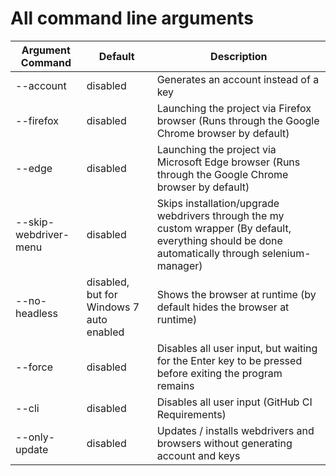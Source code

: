# All command line arguments

| Argument Command      | Default  |                                          Description                                                    |
| --------------------- | -------- | ------------------------------------------------------------------------------------------------------  |
| --account             | disabled | Generates an account instead of a key                                                                   |
| --firefox             | disabled | Launching the project via Firefox browser (Runs through the Google Chrome browser by default)           |
| --edge                | disabled | Launching the project via Microsoft Edge browser (Runs through the Google Chrome browser by default)    |
| --skip-webdriver-menu | disabled | Skips installation/upgrade webdrivers through the my custom wrapper (By default, everything should be done automatically through selenium-manager) |
| --no-headless         | disabled, but for Windows 7 auto enabled | Shows the browser at runtime (by default hides the browser at runtime)                                  |
| --force               | disabled | Disables all user input, but waiting for the Enter key to be pressed before exiting the program remains |
| --cli                 | disabled | Disables all user input (GitHub CI Requirements)                                                        |
| --only-update         | disabled | Updates / installs webdrivers and browsers without generating account and keys
